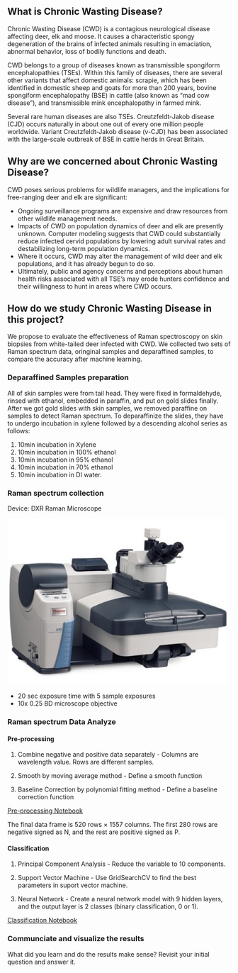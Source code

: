 ## What is Chronic Wasting Disease?
Chronic Wasting Disease (CWD) is a contagious neurological disease affecting deer, elk and moose. It causes a characteristic spongy degeneration of the brains of infected animals resulting in emaciation, abnormal behavior, loss of bodily functions and death.

CWD belongs to a group of diseases known as transmissible spongiform encephalopathies (TSEs). Within this family of diseases, there are several other variants that affect domestic animals: scrapie, which has been identified in domestic sheep and goats for more than 200 years, bovine spongiform encephalopathy (BSE) in cattle (also known as “mad cow disease”), and transmissible mink encephalopathy in farmed mink.

Several rare human diseases are also TSEs. Creutzfeldt-Jakob disease (CJD) occurs naturally in about one out of every one million people worldwide. Variant Creutzfeldt-Jakob disease (v-CJD) has been associated with the large-scale outbreak of BSE in cattle herds in Great Britain.

## Why are we concerned about Chronic Wasting Disease?
CWD poses serious problems for wildlife managers, and the implications for free-ranging deer and elk are significant:

* Ongoing surveillance programs are expensive and draw resources from other wildlife management needs.
* Impacts of CWD on population dynamics of deer and elk are presently unknown. Computer modeling suggests that CWD could substantially reduce infected cervid populations by lowering adult survival rates and destabilizing long-term population dynamics.
* Where it occurs, CWD may alter the management of wild deer and elk populations, and it has already begun to do so.
* Ultimately, public and agency concerns and perceptions about human health risks associated with all TSE’s may erode hunters confidence and their willingness to hunt in areas where CWD occurs.

## How do we study Chronic Wasting Disease in this project?
We propose to evaluate the effectiveness of Raman spectroscopy on skin biopsies from white-tailed deer infected with CWD. We collected two sets of Raman spectrum data, oringinal samples and deparaffined samples, to compare the accuracy after machine learning.  

### Deparaffined Samples preparation
All of skin samples were from tail head. They were fixed in formaldehyde, rinsed with ethanol, embedded in paraffin, and put on gold slides finally. After we got gold slides with skin samples, we removed paraffine on samples to detect Raman spectrum. 
To deparaffinize the slides, they have to undergo incubation in xylene followed by a descending alcohol series as follows: 
1. 10min incubation in Xylene
2. 10min incubation in 100% ethanol
3. 10min incubation in 95% ethanol
4. 10min incubation in 70% ethanol
5. 10min incubation in DI water. 

### Raman spectrum collection 
Device: DXR Raman Microscope 

![Raman Microscope](Device.png)
* 20 sec exposure time with 5 sample exposures
* 10x 0.25 BD microscope objective

### Raman spectrum Data Analyze

#### Pre-processing

1. Combine negative and positive data separately - Columns are wavelength value. Rows are different samples.
  
2. Smooth by moving average method - Define a smooth function
  
3. Baseline Correction by polynomial fitting method - Define a baseline correction function


[Pre-processing Notebook](https://nbviewer.jupyter.org/github/juliachu216/ABE-516X-Project/blob/master/analysis/Pre-process%20data.ipynb)


The final data frame is 520 rows × 1557 columns. The first 280 rows are negative signed as N, and the rest are positive signed as P.

#### Classification
1. Principal Component Analysis - Reduce the variable to 10 components.

2. Support Vector Machine - Use GridSearchCV to find the best parameters in suport vector machine.

3. Neural Network - Create a neural network model with 9 hidden layers, and the output layer is 2 classes (binary classification, 0 or 1). 


[Classification Notebook](https://nbviewer.jupyter.org/github/juliachu216/ABE-516X-Project/blob/master/analysis/Classification.ipynb)

### Communciate and visualize the results

What did you learn and do the results make sense?  Revisit your initial question and answer it. 



